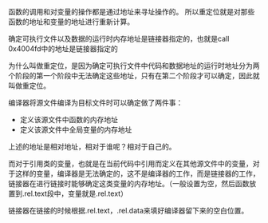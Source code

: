 函数的调用和对变量的操作都是通过地址来寻址操作的。
所以重定位就是对那些函数的地址和变量的地址进行重新计算。

确定可执行文件以及数据的运行时内存地址是链接器指定的，也就是call 0x4004fd中的地址是链接器指定的

为什么叫做重定位，是因为确定可执行文件中代码和数据地址的运行时地址分为两个阶段的第一个阶段中无法确定这些地址，只有在第二个阶段才可以确定，因此就叫做重定位。

编译器将源文件编译为目标文件时可以确定做了两件事：
- 定义该源文件中函数的内存地址
- 定义该源文件中全局变量的内存地址

上述的地址是相对地址，相对于谁呢？相对于自己的。

而对于引用类的变量，也就是在当前代码中引用而定义在其他源文件中的变量，对于这样的变量，编译器是无法确定的，这不是编译器的工作，而是链接器的工作，链接器在进行链接时能够确定这类变量的内存地址。（一般设置为空，然后函数放置到.rel.text段中，变量就是.rel.text）

链接器在链接的时候根据.rel.text，.rel.data来填好编译器留下来的空白位置。
